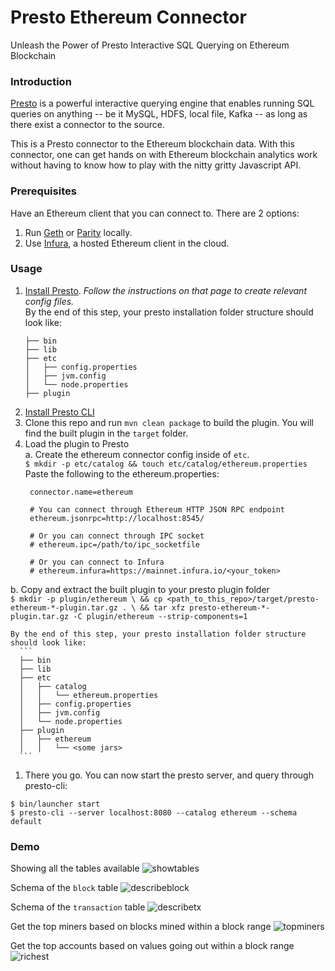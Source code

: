 # Presto Ethereum Connector
Unleash the Power of Presto Interactive SQL Querying on Ethereum Blockchain

### Introduction
[Presto](https://prestodb.io) is a powerful interactive querying engine that enables running SQL queries on anything -- be it MySQL, HDFS, local file, Kafka -- as long as there exist a connector to the source.

This is a Presto connector to the Ethereum blockchain data. With this connector, one can get hands on with Ethereum blockchain analytics work without having to know how to play with the nitty gritty Javascript API.

### Prerequisites
Have an Ethereum client that you can connect to. There are 2 options:
1. Run [Geth](https://github.com/ethereum/go-ethereum) or [Parity](https://github.com/paritytech/parity) locally.
1. Use [Infura](https://infura.io), a hosted Ethereum client in the cloud.    

### Usage
1. [Install Presto](https://prestodb.io/docs/current/installation/deployment.html). *Follow the instructions on that page to create relevant config files.*  
  By the end of this step, your presto installation folder structure should look like:
    ```
    ├── bin
    ├── lib
    ├── etc
    │   ├── config.properties
    │   ├── jvm.config
    │   └── node.properties
    ├── plugin
    ```
1. [Install Presto CLI](https://prestodb.io/docs/current/installation/cli.html)
1. Clone this repo and run `mvn clean package` to build the plugin. You will find the built plugin in the `target` folder.
1. Load the plugin to Presto  
  a. Create the ethereum connector config inside of `etc`.  
    `$ mkdir -p etc/catalog && touch etc/catalog/ethereum.properties`   
    Paste the following to the ethereum.properties:
    ```
     connector.name=ethereum
     
     # You can connect through Ethereum HTTP JSON RPC endpoint
     ethereum.jsonrpc=http://localhost:8545/

     # Or you can connect through IPC socket
     # ethereum.ipc=/path/to/ipc_socketfile

     # Or you can connect to Infura
     # ethereum.infura=https://mainnet.infura.io/<your_token>
    ```
  b. Copy and extract the built plugin to your presto plugin folder  
    ```
    $ mkdir -p plugin/ethereum \
      && cp <path_to_this_repo>/target/presto-ethereum-*-plugin.tar.gz . \
      && tar xfz presto-ethereum-*-plugin.tar.gz -C plugin/ethereum --strip-components=1
    ```  

    By the end of this step, your presto installation folder structure should look like:  
      ```
      ├── bin
      ├── lib
      ├── etc
      │   ├── catalog
      │   │   └── ethereum.properties
      │   ├── config.properties
      │   ├── jvm.config
      │   └── node.properties
      ├── plugin
      │   ├── ethereum
      │   │   └── <some jars>
      ```
1. There you go. You can now start the presto server, and query through presto-cli:  
  ```
  $ bin/launcher start
  $ presto-cli --server localhost:8080 --catalog ethereum --schema default
  ```

### Demo
Showing all the tables available
![showtables](docs/showtables.gif)

Schema of the `block` table
![describeblock](docs/describeblock.gif)

Schema of the `transaction` table
![describetx](docs/describetx.gif)

Get the top miners based on blocks mined within a block range
![topminers](docs/topminers.gif)

Get the top accounts based on values going out within a block range
![richest](docs/richest.gif)
